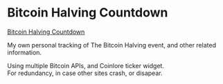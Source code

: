 # Bitcoin Halving Countdown

<a href="https://bitcoin-halving-countdown.pages.dev/">Bitcoin Halving Countdown</a>

My own personal tracking of The Bitcoin Halving event, and other related information. <br>

Using multiple Bitcoin APIs, and Coinlore ticker widget. <br>
For redundancy, in case other sites crash, or disapear.


